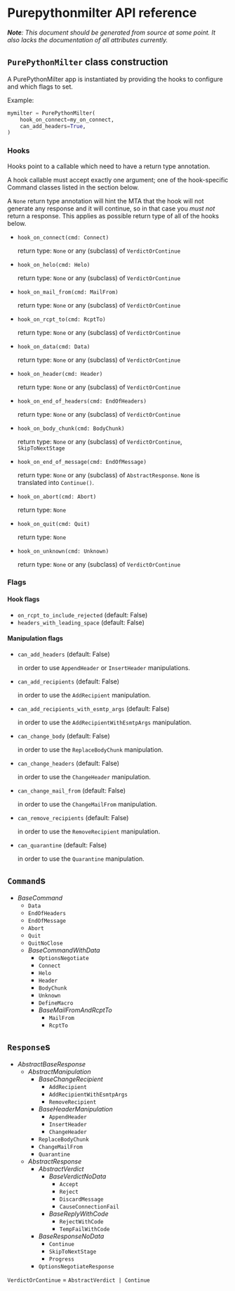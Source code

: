<!--
SPDX-FileCopyrightText: 2023 Gert van Dijk <github@gertvandijk.nl>

SPDX-License-Identifier: Apache-2.0
-->

# Purepythonmilter API reference

***Note**: This document should be generated from source at some point.
It also lacks the documentation of all attributes currently.*

## `PurePythonMilter` class construction

A PurePythonMilter app is instantiated by providing the hooks to configure and which
flags to set.

Example:

```python
mymilter = PurePythonMilter(
    hook_on_connect=my_on_connect,
    can_add_headers=True,
)
```

### Hooks

Hooks point to a callable which need to have a return type annotation.

A hook callable must accept exactly one argument; one of the hook-specific Command
classes listed in the section below.

A `None` return type annotation will hint the MTA that the hook will not generate any
response and it will continue, so in that case you *must not* return a response.
This applies as possible return type of all of the hooks below.

- `hook_on_connect(cmd: Connect)`

  return type: `None` or any (subclass) of `VerdictOrContinue`
- `hook_on_helo(cmd: Helo)`

  return type: `None` or any (subclass) of `VerdictOrContinue`
- `hook_on_mail_from(cmd: MailFrom)`

  return type: `None` or any (subclass) of `VerdictOrContinue`
- `hook_on_rcpt_to(cmd: RcptTo)`

  return type: `None` or any (subclass) of `VerdictOrContinue`
- `hook_on_data(cmd: Data)`

  return type: `None` or any (subclass) of `VerdictOrContinue`
- `hook_on_header(cmd: Header)`

  return type: `None` or any (subclass) of `VerdictOrContinue`
- `hook_on_end_of_headers(cmd: EndOfHeaders)`

  return type: `None` or any (subclass) of `VerdictOrContinue`
- `hook_on_body_chunk(cmd: BodyChunk)`

  return type: `None` or any (subclass) of `VerdictOrContinue`, `SkipToNextStage`
- `hook_on_end_of_message(cmd: EndOfMessage)`

  return type: `None` or any (subclass) of `AbstractResponse`.
  `None` is translated into `Continue()`.
- `hook_on_abort(cmd: Abort)`

  return type: `None`
- `hook_on_quit(cmd: Quit)`

  return type: `None`
- `hook_on_unknown(cmd: Unknown)`

  return type: `None` or any (subclass) of `VerdictOrContinue`

### Flags

#### Hook flags

- `on_rcpt_to_include_rejected` (default: False)
- `headers_with_leading_space` (default: False)

#### Manipulation flags

- `can_add_headers` (default: False)

  in order to use `AppendHeader` or `InsertHeader` manipulations.
- `can_add_recipients` (default: False)

  in order to use the `AddRecipient` manipulation.
- `can_add_recipients_with_esmtp_args` (default: False)

  in order to use the `AddRecipientWithEsmtpArgs` manipulation.
- `can_change_body` (default: False)

  in order to use the `ReplaceBodyChunk` manipulation.
- `can_change_headers` (default: False)

  in order to use the `ChangeHeader` manipulation.
- `can_change_mail_from` (default: False)

  in order to use the `ChangeMailFrom` manipulation.
- `can_remove_recipients` (default: False)

  in order to use the `RemoveRecipient` manipulation.
- `can_quarantine` (default: False)

  in order to use the `Quarantine` manipulation.


## `Command`s

- *BaseCommand*
  - `Data`
  - `EndOfHeaders`
  - `EndOfMessage`
  - `Abort`
  - `Quit`
  - `QuitNoClose`
  - *BaseCommandWithData*
    - `OptionsNegotiate`
    - `Connect`
    - `Helo`
    - `Header`
    - `BodyChunk`
    - `Unknown`
    - `DefineMacro`
    - *BaseMailFromAndRcptTo*
      - `MailFrom`
      - `RcptTo`

## `Response`s

- *AbstractBaseResponse*
  - *AbstractManipulation*
    - *BaseChangeRecipient*
      - `AddRecipient`
      - `AddRecipientWithEsmtpArgs`
      - `RemoveRecipient`
    - *BaseHeaderManipulation*
      - `AppendHeader`
      - `InsertHeader`
      - `ChangeHeader`
    - `ReplaceBodyChunk`
    - `ChangeMailFrom`
    - `Quarantine`
  - *AbstractResponse*
    - *AbstractVerdict*
      - *BaseVerdictNoData*
        - `Accept`
        - `Reject`
        - `DiscardMessage`
        - `CauseConnectionFail`
      - *BaseReplyWithCode*
        - `RejectWithCode`
        - `TempFailWithCode`
    - *BaseResponseNoData*
      - `Continue`
      - `SkipToNextStage`
      - `Progress`
    - `OptionsNegotiateResponse`

`VerdictOrContinue` = `AbstractVerdict | Continue`
